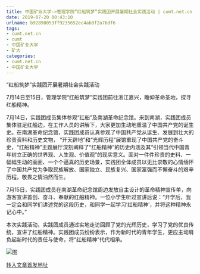 ```yaml
---
title: 中国矿业大学->管理学院“红船筑梦”实践团开展暑期社会实践活动 | cumt.net.cn
date: 2019-07-20 00:43:10
urlname: b92898053ff9235652ec4ab8f2a76df6
tags: 
- cumt.net.cn
- cumt
- 中国矿业大学
- 矿大
categories:
- cumt.net.cn
- 中国矿业大学
---
```



“红船筑梦”实践团开展暑期社会实践活动

7月14日至15日，管理学院“红船筑梦”实践团前往浙江嘉兴，瞻仰革命圣地，探寻红船精神。

7月14日，实践团成员集体参观“红船”及南湖革命纪念馆。来到南湖，实践团成员集体驻足红船边，在工作人员的讲解下，大家更加生动地重温了中国共产党的诞生史。在南湖革命纪念馆，实践团成员认真参观了中国共产党从诞生、发展到壮大的珍贵资料和历史文物， “开天辟地”和“光辉历程”展馆重现了中国共产党的奋斗史，“红船精神”主题展厅深刻阐释了“红船精神”的历史内涵及其“引领当代中国青年树立正确的世界观、人生观、价值观”的现实意义。面对一件件珍贵的史料、一幅幅生动的画面、一个个逼真的历史场景，实践团全体成员以无比崇敬的心情缅怀了中国共产党为争取民族解放、国家独立、民族复兴、国家富强而不懈奋斗的艰辛历程，敬畏之情油然而生。

7月15日，实践团成员在南湖革命纪念馆周边发放自主设计的革命精神宣传单，向游客宣讲首创、奋斗、奉献的红船精神。一位小学生听过宣讲后说：“开学后，我一定会和同学们讲述党的这段历史，和同学一起学习‘红船精神’，并将这种精神永记心中。”

本次实践活动，实践团成员通过实地走访回顾了党的光辉历史，学习了党的优良传统，宣讲了红船精神。实践团成员纷纷表示，作为新时代的青年学生，更应主动肩负起新时代的责任与使命，将“红船精神”代代相承。



![图](http://xwzx.cumt.edu.cn/_upload/article/images/f7/80/c26754894f2fbf279a1242c9fc76/9cc39b71-7647-418c-8137-e6180d3bfe7f.jpg)

[转入文章首发地址](http://xwzx.cumt.edu.cn/24/8d/c523a533645/page.htm)